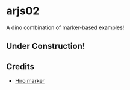 # arjs02
A dino combination of marker-based examples!

## Under Construction!

## Credits
* [Hiro marker](https://commons.wikimedia.org/wiki/File:Hiro_marker_ARjs.png)
